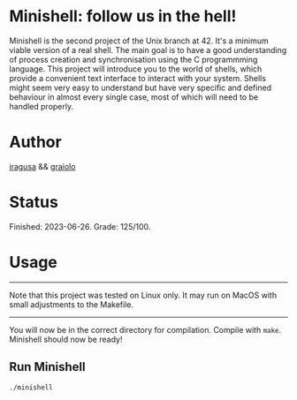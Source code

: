 # Minishell: follow us in the hell!
Minishell is the second project of the Unix branch at 42. It's a minimum viable version of a real shell. The main goal is to have a good understanding of process creation and synchronisation using the C programmming language. This project will introduce you to the world of shells, which provide a convenient text interface to interact with your system. Shells might seem very easy to understand but have very specific and defined behaviour in almost every single case, most of which will need to be handled properly.

# Author
[iragusa](https://github.com/IvanaRagusa) && [graiolo](https://github.com/graiolo)

# Status
Finished: 2023-06-26. Grade: 125/100.

# Usage

---

Note that this project was tested on Linux only. It may run on MacOS with small adjustments to the Makefile.

---

You will now be in the correct directory for compilation. Compile with ```make```. Minishell should now be ready!

## Run Minishell

```shell
./minishell
```
